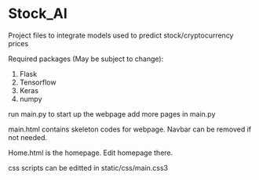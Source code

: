 # Stock_AI
Project files to integrate models used to predict stock/cryptocurrency prices

Required packages (May be subject to change):
1) Flask
2) Tensorflow
3) Keras
4) numpy

run main.py to start up the webpage
add more pages in main.py

main.html contains skeleton codes for webpage.
Navbar can be removed if not needed.

Home.html is the homepage. Edit homepage there.

css scripts can be editted in static/css/main.css3
